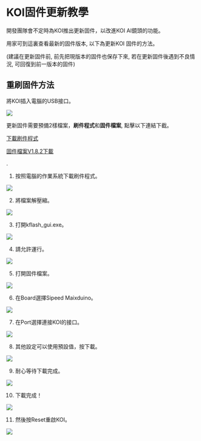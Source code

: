 # **KOI固件更新教學**

開發團隊會不定時為KOI推出更新固件，以改進KOI AI鏡頭的功能。

用家可到這裏查看最新的固件版本, 以下為更新KOI 固件的方法。

(建議在更新固件前, 前先把現版本的固件也保存下來, 若在更新固件後遇到不良情況, 可回復到前一版本的固件)



## 重刷固件方法

將KOI插入電腦的USB接口。

![](./images/usb.jpg)

更新固件需要預備2樣檔案，**刷件程式**和**固件檔案**, 點擊以下連結下截。

[下載刷件程式](https://dl.sipeed.com/MAIX/tools/kflash_gui/kflash_gui_v1.6.5)

[固件檔案V1.8.2下載](./updateHist.md)

.

1. 按照電腦的作業系統下載刷件程式。

![](./images/1.png)

2. 將檔案解壓縮。

![](./images/2.png)

3. 打開kflash_gui.exe。

![](./images/3.png)

4. 請允許運行。

![](./images/4.png)

5. 打開固件檔案。

![](./images/5.png)

6. 在Board選擇Sipeed Maixduino。

![](./images/6.png)

7. 在Port選擇連接KOI的接口。

![](./images/7.png)

8. 其他設定可以使用預設值，按下載。

![](./images/8.png)

9. 耐心等待下載完成。

![](./images/9.png)

10. 下載完成！

![](./images/10.png)

11. 然後按Reset重啟KOI。

![](./images/reset.jpg)





